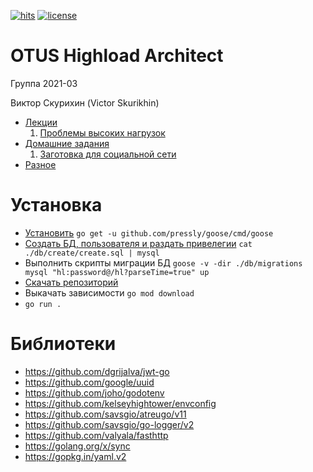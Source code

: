 [![hits](https://hits.deltapapa.io/github/vskurikhin/otus-highload-architect-2021-03-VSkurikhin.svg)](https://hits.deltapapa.io)
[![license](https://img.shields.io/github/license/vskurikhin/otus-highload-architect-2021-03-VSkurikhin)](https://raw.githubusercontent.com/vskurikhin/otus-highload-architect-2021-03-VSkurikhin/main/LICENSE)

# OTUS Highload Architect

Группа 2021-03

Виктор Скурихин (Victor Skurikhin)

- [Лекции](doc/lectures.md)
  1. [Проблемы высоких нагрузок](doc/lectures.md#проблемы-высоких-нагрузок)
- [Домашние задания](doc/homeworks.md)
  1. [Заготовка для социальной сети](doc/homeworks.md#заготовка-для-социальной-сети)
- [Разное](doc/other.md)

# Установка

- [Установить](https://github.com/pressly/goose) `go get -u github.com/pressly/goose/cmd/goose`
- [Создать БД, пользователя и раздать привелегии](db/create/create.sql) `cat ./db/create/create.sql | mysql`
- Выполнить скрипты миграции БД `goose -v -dir ./db/migrations mysql "hl:password@/hl?parseTime=true" up`
- [Скачать репозиторий](https://github.com/vskurikhin/otus-highload-architect-2021-03-VSkurikhin.git)
- Выкачать зависимости `go mod download`
- `go run .`

# Библиотеки

- https://github.com/dgrijalva/jwt-go
- https://github.com/google/uuid
- https://github.com/joho/godotenv
- https://github.com/kelseyhightower/envconfig
- https://github.com/savsgio/atreugo/v11
- https://github.com/savsgio/go-logger/v2
- https://github.com/valyala/fasthttp
- https://golang.org/x/sync
- https://gopkg.in/yaml.v2
